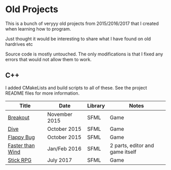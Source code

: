 # Old Projects

This is a bunch of veryyy old projects from 2015/2016/2017 that I created when learning how to program.

Just thought it would be interesting to share what I have found on old hardrives etc

Source code is mostly untouched. The only modifications is that I fixed any errors that would not allow them to work.

## C++

I added CMakeLists and build scripts to all of these. See the project README files for more information.

| Title                                                                                    | Date          | Library | Notes |
|------------------------------------------------------------------------------------------|---------------|---------|-------|
| [Breakout](https://github.com/Hopson97/Ancient-Projects/tree/master/c%2B%2B/breakout)    | November 2015 | SFML    | Game  |
| [Dive](https://github.com/Hopson97/Ancient-Projects/tree/master/c%2B%2B/dive)            | October 2015  | SFML    | Game  |
| [Flappy Bug](https://github.com/Hopson97/Ancient-Projects/tree/master/c%2B%2B/flappy-bug) | October 2015  | SFML    | Game  |
| [Faster than Wind](https://github.com/Hopson97/Ancient-Projects/tree/master/c%2B%2B/faster-than-wind) | Jan/Feb 2016| SFML | 2 parts, editor and game itself|
| [Stick RPG](https://github.com/Hopson97/Ancient-Projects/tree/master/c%2B%2B/stick-rpg)| July 2017 | SFML | Game |